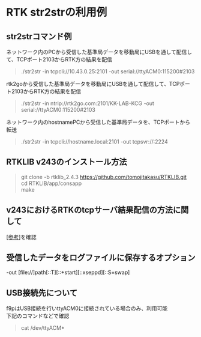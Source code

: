 # RTK str2strの利用例
## str2strコマンド例
ネットワーク内のPCから受信した基準局データを移動局にUSBを通して配信して、TCPポート2103からRTK方の結果を配信
> ./str2str -in tcpcli://10.43.0.25:2101  -out serial://ttyACM0:115200#2103  

rtk2goから受信した基準局データを移動局にUSBを通して配信して、TCPポート2103からRTK方の結果を配信
> ./str2str -in ntrip://rtk2go.com:2101/KK-LAB-KCG -out serial://ttyACM0:115200#2103  

ネットワーク内のhostnamePCから受信した基準局データを、TCPポートから転送
> ./str2str -in tcpcli://hostname.local:2101  -out tcpsvr://:2224  

## RTKLIB v243のインストール方法

> git clone -b rtklib_2.4.3 https://github.com/tomojitakasu/RTKLIB.git  
> cd RTKLIB/app/consapp  
> make   
  
## v243におけるRTKのtcpサーバ結果配信の方法に関して
[[参考]](https://github.com/tomojitakasu/RTKLIB/issues/573)を確認

## 受信したデータをログファイルに保存するオプション

-out [file://]path[::T][::+start][::xseppd][::S=swap]

## USB接続先について
f9pはUSB接続を行いttyACM0に接続されている場合のみ、利用可能  
下記のコマンドなどで確認  
> cat /dev/ttyACM*

